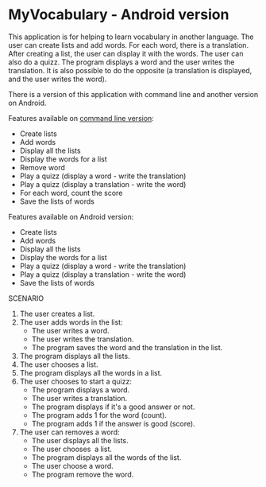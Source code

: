 # MyVocabulary - Android version

This application is for helping to learn vocabulary in another language. The user can create lists and add words. For each word, there is a translation.
After creating a list, the user can display it with the words.
The user can also do a quizz. The program displays a word and the user writes the translation. It is also possible to do the opposite (a translation is displayed, and the user writes the word).

There is a version of this application with command line and another version on Android.

Features available on [command line version](https://github.com/pauline-f/MyVocabulary):
- Create lists
- Add words
- Display all the lists
- Display the words for a list
- Remove word
- Play a quizz (display a word - write the translation)
- Play a quizz (display a translation - write the word)
- For each word, count the score
- Save the lists of words


Features available on Android version:
- Create lists
- Add words
- Display all the lists
- Display the words for a list
- Play a quizz (display a word - write the translation)
- Play a quizz (display a translation - write the word)
- Save the lists of words

SCENARIO
1. The user creates a list.
2. The user adds words in the list:
	-	The user writes a word.
	-	The user writes the translation.
	-	The program saves the word and the translation in the list.
3. The program displays all the lists.
4.	The user chooses a list.
5.	The program displays all the words in a list.
6.	The user chooses to start a quizz:
	-	The program displays a word.
	-	The user writes a translation.
	-	The program displays if it's a good answer or not.
	-	The program adds 1 for the word (count).
	-	The program adds 1 if the answer is good (score).
7.	The user can removes a word:
	-	The user displays all the lists.
	-	The user chooses  a list.
	-	The program displays all the words of the list.
	-	The user choose a word.
	-	The program remove the word.
 
